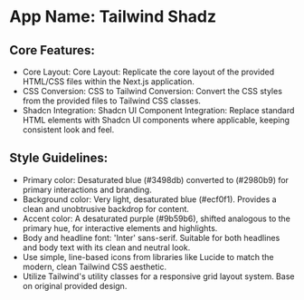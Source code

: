 # **App Name**: Tailwind Shadz

## Core Features:

- Core Layout: Core Layout: Replicate the core layout of the provided HTML/CSS files within the Next.js application.
- CSS Conversion: CSS to Tailwind Conversion: Convert the CSS styles from the provided files to Tailwind CSS classes.
- Shadcn Integration: Shadcn UI Component Integration: Replace standard HTML elements with Shadcn UI components where applicable, keeping consistent look and feel.

## Style Guidelines:

- Primary color: Desaturated blue (#3498db) converted to (#2980b9) for primary interactions and branding. 
- Background color: Very light, desaturated blue (#ecf0f1). Provides a clean and unobtrusive backdrop for content.
- Accent color: A desaturated purple (#9b59b6), shifted analogous to the primary hue, for interactive elements and highlights.
- Body and headline font: 'Inter' sans-serif. Suitable for both headlines and body text with its clean and neutral look. 
- Use simple, line-based icons from libraries like Lucide to match the modern, clean Tailwind CSS aesthetic.
- Utilize Tailwind's utility classes for a responsive grid layout system. Base on original provided design.